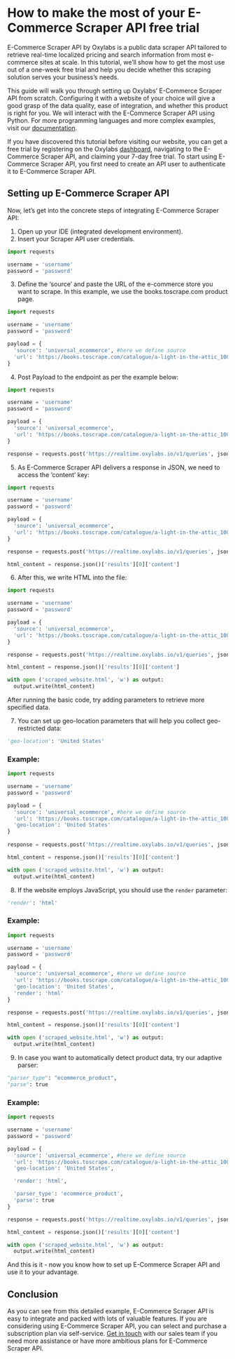 # How to make the most of your E-Commerce Scraper API free trial

E-Commerce Scraper API by Oxylabs is a public data scraper API tailored to retrieve real-time localized pricing and search information from most e-commerce sites at scale. In this tutorial, we’ll show how to get the most use out of a one-week free trial and help you decide whether this scraping solution serves your business’s needs.   

This guide will walk you through setting up Oxylabs’ E-Commerce Scraper API from scratch. Configuring it with a website of your choice will give a good grasp of the data quality, ease of integration, and whether this product is right for you. We will interact with the E-Commerce Scraper API using Python. For more programming languages and more complex examples, visit our [documentation](https://oxy.yt/LrU6). 

If you have discovered this tutorial before visiting our website, you can get a free trial by registering on the Oxylabs [dashboard](https://dashboard.oxylabs.io/en/), navigating to the E-Commerce Scraper API, and claiming your 7-day free trial. To start using E-Commerce Scraper API, you first need to create an API user to authenticate it to E-Commerce Scraper API.

## Setting up E-Commerce Scraper API

Now, let’s get into the concrete steps of integrating E-Commerce Scraper API:

1. Open up your IDE (integrated development environment).
2. Insert your Scraper API user credentials.

```python
import requests

username = 'username'
password = 'password'
```

3. Define the ‘source’ and paste the URL of the e-commerce store you want to scrape. In this example, we use the books.toscrape.com product page. 

```python
import requests

username = 'username'
password = 'password'

payload = {
  'source': 'universal_ecommerce', #here we define source
  'url': 'https://books.toscrape.com/catalogue/a-light-in-the-attic_1000/index.html'
}
```

4. Post Payload to the endpoint as per the example below: [](https://realtime.oxylabs.io/v1/queries)

```python
import requests

username = 'username'
password = 'password'

payload = {
  'source': 'universal_ecommerce', 
  'url': 'https://books.toscrape.com/catalogue/a-light-in-the-attic_1000/index.html'
}

response = requests.post('https://realtime.oxylabs.io/v1/queries', json = payload, auth = (username, password))
```

5. As E-Commerce Scraper API delivers a response in JSON, we need to access the ‘content’ key:

```python
import requests

username = 'username'
password = 'password'

payload = {
  'source': 'universal_ecommerce',
  'url': 'https://books.toscrape.com/catalogue/a-light-in-the-attic_1000/index.html'
}

response = requests.post('https://realtime.oxylabs.io/v1/queries', json = payload, auth = (username, password))

html_content = response.json()['results'][0]['content']
```

6. After this, we write HTML into the file:

```python
import requests

username = 'username'
password = 'password'

payload = {
  'source': 'universal_ecommerce', 
  'url': 'https://books.toscrape.com/catalogue/a-light-in-the-attic_1000/index.html'
}

response = requests.post('https://realtime.oxylabs.io/v1/queries', json = payload, auth = (username, password))

html_content = response.json()['results'][0]['content']

with open ('scraped_website.html', 'w') as output:
  output.write(html_content)
```

After running the basic code, try adding parameters to retrieve more specified data. 

7. You can set up geo-location parameters that will help you collect geo-restricted data:

```python
'geo-location': 'United States'
```

### Example:

```python
import requests

username = 'username'
password = 'password'

payload = {
  'source': 'universal_ecommerce', #here we define source
  'url': 'https://books.toscrape.com/catalogue/a-light-in-the-attic_1000/index.html',
  'geo-location': 'United States'
}
 
response = requests.post('https://realtime.oxylabs.io/v1/queries', json = payload, auth = (username, password))

html_content = response.json()['results'][0]['content']

with open ('scraped_website.html', 'w') as output:
  output.write(html_content)
 ```
 
 8. If the website employs JavaScript, you should use the `render` parameter: 

```python 
'render': 'html'
```

### Example:

```python
import requests

username = 'username'
password = 'password'

payload = {
  'source': 'universal_ecommerce', #here we define source
  'url': 'https://books.toscrape.com/catalogue/a-light-in-the-attic_1000/index.html',
  'geo-location': 'United States',
  'render': 'html'
}

response = requests.post('https://realtime.oxylabs.io/v1/queries', json = payload, auth = (username, password))

html_content = response.json()['results'][0]['content']

with open ('scraped_website.html', 'w') as output:
  output.write(html_content)
```

9. In case you want to automatically detect product data, try our adaptive parser:

```python
"parser_type": "ecommerce_product",
"parse": true
```

### Example:

```python
import requests

username = 'username'
password = 'password'

payload = {
  'source': 'universal_ecommerce', #here we define source
  'url': 'https://books.toscrape.com/catalogue/a-light-in-the-attic_1000/index.html',
  'geo-location': 'United States',

  'render': 'html',

  'parser_type': 'ecommerce_product',
  'parse': true
}

response = requests.post('https://realtime.oxylabs.io/v1/queries', json = payload, auth = (username, password))

html_content = response.json()['results'][0]['content']

with open ('scraped_website.html', 'w') as output:
  output.write(html_content)
```

And this is it - now you know how to set up E-Commerce Scraper API and use it to your advantage. 

## Conclusion

As you can see from this detailed example, E-Commerce Scraper API is easy to integrate and packed with lots of valuable features. If you are considering using E-Commerce Scraper API, you can select and purchase a subscription plan via self-service. [Get in touch](https://oxy.yt/LrYs) with our sales team if you need more assistance or have more ambitious plans for E-Commerce Scraper API.


